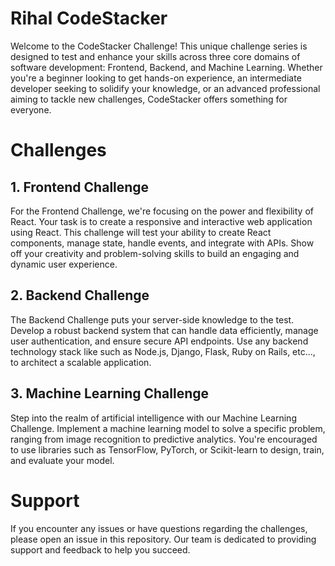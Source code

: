 # Rihal CodeStacker

Welcome to the CodeStacker Challenge! This unique challenge series is designed to test and enhance your skills across three core domains of software development: Frontend, Backend, and Machine Learning. Whether you're a beginner looking to get hands-on experience, an intermediate developer seeking to solidify your knowledge, or an advanced professional aiming to tackle new challenges, CodeStacker offers something for everyone.


# Challenges

## 1. Frontend Challenge
For the Frontend Challenge, we're focusing on the power and flexibility of React. Your task is to create a responsive and interactive web application using React. This challenge will test your ability to create React components, manage state, handle events, and integrate with APIs. Show off your creativity and problem-solving skills to build an engaging and dynamic user experience.

## 2. Backend Challenge
The Backend Challenge puts your server-side knowledge to the test. Develop a robust backend system that can handle data efficiently, manage user authentication, and ensure secure API endpoints. Use any backend technology stack like such as Node.js, Django, Flask, Ruby on Rails, etc..., to architect a scalable application.

## 3. Machine Learning Challenge
Step into the realm of artificial intelligence with our Machine Learning Challenge. Implement a machine learning model to solve a specific problem, ranging from image recognition to predictive analytics. You're encouraged to use libraries such as TensorFlow, PyTorch, or Scikit-learn to design, train, and evaluate your model.

# Support
If you encounter any issues or have questions regarding the challenges, please open an issue in this repository. Our team is dedicated to providing support and feedback to help you succeed.